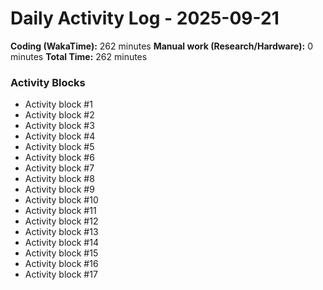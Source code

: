 # Daily Activity Log - 2025-09-21

**Coding (WakaTime):** 262 minutes
**Manual work (Research/Hardware):** 0 minutes
**Total Time:** 262 minutes

### Activity Blocks
- Activity block #1
- Activity block #2
- Activity block #3
- Activity block #4
- Activity block #5
- Activity block #6
- Activity block #7
- Activity block #8
- Activity block #9
- Activity block #10
- Activity block #11
- Activity block #12
- Activity block #13
- Activity block #14
- Activity block #15
- Activity block #16
- Activity block #17
